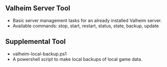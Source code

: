 ## Valheim Server Tool
* Basic server management tasks for an already installed Valheim server.
* Available commands: stop, start, restart, status, state, backup, update

## Supplemental Tool
* valheim-local-backup.ps1
* A powershell script to make local backups of local game data.
